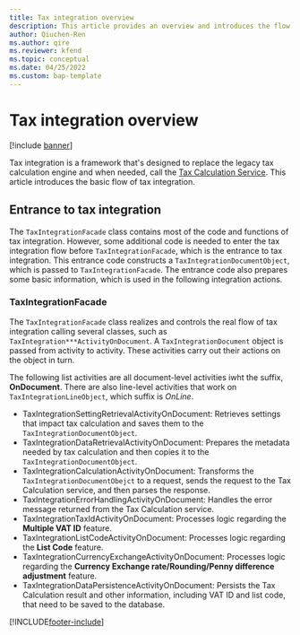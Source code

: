 ```yaml
---
title: Tax integration overview
description: This article provides an overview and introduces the flow of Tax integration.
author: Qiuchen-Ren
ms.author: qire
ms.reviewer: kfend
ms.topic: conceptual
ms.date: 04/25/2022
ms.custom: bap-template
---
```


# Tax integration overview

[!include [banner](../includes/banner.md)]

Tax integration is a framework that's designed to replace the legacy tax calculation engine and when needed, call the [Tax Calculation Service](global-tax-calcuation-service-overview.md). This article introduces the basic flow of tax integration.

## Entrance to tax integration

The `TaxIntegrationFacade` class contains most of the code and functions of tax integration. However, some additional code is needed to enter the tax integration flow before `TaxIntegrationFacade`, which is the entrance to tax integration.
This entrance code constructs a `TaxIntegrationDocumentObject`, which is passed to `TaxIntegrationFacade`. The entrance code also prepares some basic information, which is used in the following integration actions.

### TaxIntegrationFacade

The `TaxIntegrationFacade` class realizes and controls the real flow of tax integration calling several classes, such as `TaxIntegration***ActivityOnDocument`. A `TaxIntegrationDocument` object is passed from activity to activity. These activities carry out their actions on the object in turn.

The following list activities are all document-level activities iwht the suffix, **OnDocument**. There are also line-level activities that work on `TaxIntegrationLineObject`, which suffix is *OnLine*.

- TaxIntegrationSettingRetrievalActivityOnDocument: Retrieves settings that impact tax calculation and saves them to the `TaxIntegrationDocumentObject`.
- TaxIntegrationDataRetrievalActivityOnDocument: Prepares the metadata needed by tax calculation and then copies it to the `TaxIntegrationDocumentObject`.
- TaxIntegrationCalculationActivityOnDocument: Transforms the `TaxIntegrationDocumentObejct` to a request, sends the request to the Tax Calculation service,  and then  parses the response.
- TaxIntegrationErrorHandlingActivityOnDocument: Handles the error message returned from the Tax Calculation service.
- TaxIntegrationTaxIdActivityOnDocument: Processes logic regarding the **Multiple VAT ID** feature.
- TaxIntegrationListCodeActivityOnDocument: Processes logic regarding the **List Code** feature.
- TaxIntegrationCurrencyExchangeActivityOnDocument: Processes logic regarding the **Currency Exchange rate/Rounding/Penny difference adjustment** feature.
- TaxIntegrationDataPersistenceActivityOnDocument: Persists the Tax Calculation result and other information, including VAT ID and list code, that need to be saved to the database.

[!INCLUDE[footer-include](../../includes/footer-banner.md)]
